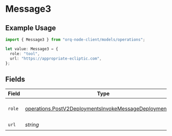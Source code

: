 # Message3

## Example Usage

```typescript
import { Message3 } from "orq-node-client/models/operations";

let value: Message3 = {
  role: "tool",
  url: "https://appropriate-ecliptic.com",
};
```

## Fields

| Field                                                                                                                                | Type                                                                                                                                 | Required                                                                                                                             | Description                                                                                                                          |
| ------------------------------------------------------------------------------------------------------------------------------------ | ------------------------------------------------------------------------------------------------------------------------------------ | ------------------------------------------------------------------------------------------------------------------------------------ | ------------------------------------------------------------------------------------------------------------------------------------ |
| `role`                                                                                                                               | [operations.PostV2DeploymentsInvokeMessageDeploymentsRole](../../models/operations/postv2deploymentsinvokemessagedeploymentsrole.md) | :heavy_check_mark:                                                                                                                   | The role of the prompt message                                                                                                       |
| `url`                                                                                                                                | *string*                                                                                                                             | :heavy_check_mark:                                                                                                                   | N/A                                                                                                                                  |